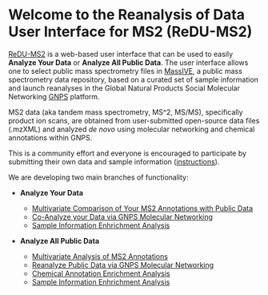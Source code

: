 # Welcome to the Reanalysis of Data User Interface for MS2 (ReDU-MS2)

[ReDU-MS2](http://dorresteinappshub.ucsd.edu:5005/) is a web-based user interface that can be used to easily **Analyze Your Data** or **Analyze All Public Data**. The user interface allows one to select public mass spectrometry files in [MassIVE](https://massive.ucsd.edu/ProteoSAFe/static/massive.jsp), a public mass spectrometry data repository, based on a curated set of sample information and launch reanalyses in the Global Natural Products Social Molecular Networking [GNPS](https://gnps.ucsd.edu/ProteoSAFe/static/gnps-splash2.jsp) platform. 

MS2 data (aka tandem mass spectrometry, MS^2, MS/MS), specifically product ion scans, are obtained from user-submitted open-source data files (.mzXML) and analyzed *de novo* using molecular networking and chemical annotations within GNPS.

This is a community effort and everyone is encouraged to participate by submitting their own data and sample information ([instructions](HowtoContribute.md)).

We are developing two main branches of functionality:

* **Analyze Your Data**
  * [Multivariate Comparison of Your MS2 Annotations with Public Data](AnalyzeYourData_MultivariateComparisons.md)
  * [Co-Analyze your Data via GNPS Molecular Networking](AnalyzeYourData_CoAnalysis_MolecularNetworking.md)
  * [Sample Information Enhrichment Analysis](AnalyzeYourData_SampleInformationEnrichment.md)

* **Analyze All Public Data**
  * [Multivariate Analysis of MS2 Annotations](AnalyzePublicData_MultivariateComparisons.md)
  * [Reanalyze Public Data via GNPS Molecular Networking](AnalyzePublicData_MolecularNetworking.md)
  * [Chemical Annotation Enrichment Analysis](AnalyzePublicData_ChemicalEnrichment.md)
  * [Sample Information Enhrichment Analysis](AnalyzePublicData_SampleInformationEnrichment.md)

